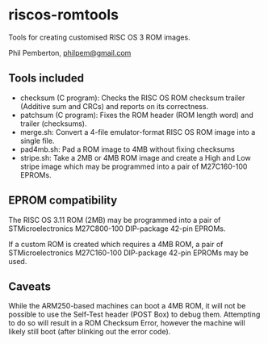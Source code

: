 # riscos-romtools
Tools for creating customised RISC OS 3 ROM images.

Phil Pemberton, philpem@gmail.com


## Tools included

* checksum (C program): Checks the RISC OS ROM checksum trailer (Additive sum and CRCs) and reports on its correctness.
* patchsum (C program): Fixes the ROM header (ROM length word) and trailer (checksums).
* merge.sh: Convert a 4-file emulator-format RISC OS ROM image into a single file.
* pad4mb.sh: Pad a ROM image to 4MB without fixing checksums
* stripe.sh: Take a 2MB or 4MB ROM image and create a High and Low stripe image which may be programmed into a pair of M27C160-100 EPROMs.

## EPROM compatibility

The RISC OS 3.11 ROM (2MB) may be programmed into a pair of STMicroelectronics M27C800-100 DIP-package 42-pin EPROMs.

If a custom ROM is created which requires a 4MB ROM, a pair of STMicroelectronics M27C160-100 DIP-package 42-pin EPROMs may be used.

## Caveats

While the ARM250-based machines can boot a 4MB ROM, it will not be possible to use the Self-Test header (POST Box) to debug them. Attempting to do so will result in a ROM Checksum Error, however the machine will likely still boot (after blinking out the error code).

